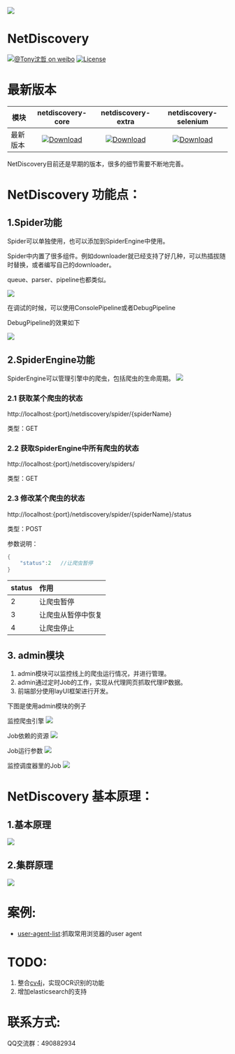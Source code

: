 ![](images/logo.png)
# NetDiscovery

[![@Tony沈哲 on weibo](https://img.shields.io/badge/weibo-%40Tony%E6%B2%88%E5%93%B2-blue.svg)](http://www.weibo.com/fengzhizi715)
[![License](https://img.shields.io/badge/license-Apache%202-lightgrey.svg)](https://www.apache.org/licenses/LICENSE-2.0.html)

# 最新版本

模块|netdiscovery-core|netdiscovery-extra|netdiscovery-selenium
---|:-------------:|:-------------:|:-------------:
最新版本| [ ![Download](https://api.bintray.com/packages/fengzhizi715/maven/netdiscovery-core/images/download.svg) ](https://bintray.com/fengzhizi715/maven/netdiscovery-core/_latestVersion)| [ ![Download](https://api.bintray.com/packages/fengzhizi715/maven/netdiscovery-extra/images/download.svg) ](https://bintray.com/fengzhizi715/maven/netdiscovery-extra/_latestVersion)|[ ![Download](https://api.bintray.com/packages/fengzhizi715/maven/netdiscovery-selenium/images/download.svg) ](https://bintray.com/fengzhizi715/maven/netdiscovery-selenium/_latestVersion)

NetDiscovery目前还是早期的版本，很多的细节需要不断地完善。

# NetDiscovery 功能点：
## 1.Spider功能
Spider可以单独使用，也可以添加到SpiderEngine中使用。

Spider中内置了很多组件。例如downloader就已经支持了好几种，可以热插拔随时替换，或者编写自己的downloader。

queue、parser、pipeline也都类似。

![](images/Spider.png)

在调试的时候，可以使用ConsolePipeline或者DebugPipeline

DebugPipeline的效果如下

![](images/DebugPipeline.jpg)

## 2.SpiderEngine功能
SpiderEngine可以管理引擎中的爬虫，包括爬虫的生命周期。
![](images/SpiderEngine.png)


### 2.1 获取某个爬虫的状态
http://localhost:{port}/netdiscovery/spider/{spiderName}

类型：GET

### 2.2 获取SpiderEngine中所有爬虫的状态
http://localhost:{port}/netdiscovery/spiders/

类型：GET

### 2.3 修改某个爬虫的状态
http://localhost:{port}/netdiscovery/spider/{spiderName}/status

类型：POST

参数说明：

```java
{
    "status":2   //让爬虫暂停
}
```

|status       | 作用        |
|:-------------|:-------------|
|2|让爬虫暂停|
|3|让爬虫从暂停中恢复|
|4|让爬虫停止|

## 3. admin模块
1. admin模块可以监控线上的爬虫运行情况，并进行管理。
2. admin通过定时Job的工作，实现从代理网页抓取代理IP数据。
3. 前端部分使用layUI框架进行开发。

下图是使用admin模块的例子

监控爬虫引擎
![](images/admin1.png)

Job依赖的资源
![](images/admin2.png)

Job运行参数
![](images/admin3.png)

监控调度器里的Job
![](images/admin4.png)

# NetDiscovery 基本原理：
## 1.基本原理
![](images/basic_principle.png)

## 2.集群原理
![](images/cluster_principle.png)

# 案例:
* [user-agent-list](https://github.com/fengzhizi715/user-agent-list):抓取常用浏览器的user agent

# TODO:
1. 整合[cv4j](https://github.com/imageprocessor/cv4j)，实现OCR识别的功能
2. 增加elasticsearch的支持

# 联系方式:
QQ交流群：490882934
